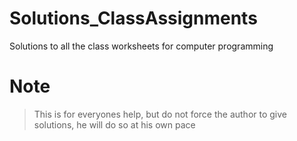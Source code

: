 # Solutions_ClassAssignments
Solutions to all the class worksheets for computer programming

# Note
> This is for everyones help, but do not force the author to give solutions, he will do so at his own pace
